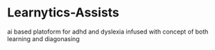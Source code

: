 # Learnytics-Assists
ai based platoform for adhd and dyslexia infused with concept of both learning and diagonasing
